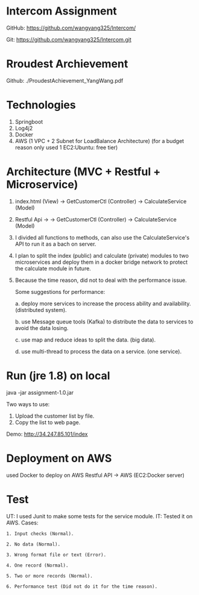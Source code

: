 # Intercom Assignment 

GitHub:
https://github.com/wangyang325/Intercom/

Git:
https://github.com/wangyang325/Intercom.git

# Rroudest Archievement
Github: ./ProudestAchievement_YangWang.pdf

# Technologies
  1. Springboot
  2. Log4j2
  3. Docker
  4. AWS (1 VPC + 2 Subnet for LoadBalance Architecture)
    (for a budget reason only used 1 EC2:Ubuntu: free tier)

# Architecture (MVC + Restful + Microservice)
1. index.html (View) -> GetCustomerCtl (Controller) -> CalculateService (Model)
2. Restful Api -> -> GetCustomerCtl (Controller) -> CalculateService (Model)

3. I divided all functions to methods, can also use the CalculateService's API to run it as a bach on server.
4. I plan to split the index (public) and calculate (private) modules to two microservices and deploy them in a docker bridge network to protect the calculate module in future.

5. Because the time reason, did not to deal with the performance issue.
    
    Some suggestions for performance:

    a. deploy more services to increase the process ability and availability. (distributed system).

    b. use Message queue tools (Kafka) to distribute the data to services to avoid the data losing.

    c. use map and reduce ideas to split the data. (big data).

    d. use multi-thread to process the data on a service. (one service).

# Run (jre 1.8) on local
java -jar assignment-1.0.jar

Two ways to use:
  1. Upload the customer list by file.
  2. Copy the list to web page.

Demo:
http://34.247.85.101/index

# Deployment on AWS
used Docker to deploy on AWS
Restful API -> AWS (EC2:Docker server) 

# Test
UT: I used Junit to make some tests for the service module.
IT: Tested it on AWS.
Cases:

    1. Input checks (Normal).
    
    2. No data (Normal).
    
    3. Wrong format file or text (Error).
    
    4. One record (Normal).
    
    5. Two or more records (Normal).
    
    6. Performance test (Did not do it for the time reason).


